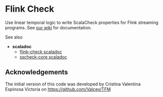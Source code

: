 # Flink Check

Use linear temporal logic to write ScalaCheck properties for Flink streaming programs. 
See [our wiki](flink-check/README.md) for documentation.

See also

- **scaladoc**
  - [flink-check scaladoc](https://demiourgoi.github.io/doc/flink-check/0.0.2/scala-2.11/api)
  - [sscheck-core scaladoc](https://demiourgoi.github.io/doc/sscheck-core/0.4.1/scala-2.11/api)

## Acknowledgements

The initial version of this code was developed by Cristina Valentina Espinosa Victoria on https://github.com/Valcev/TFM
